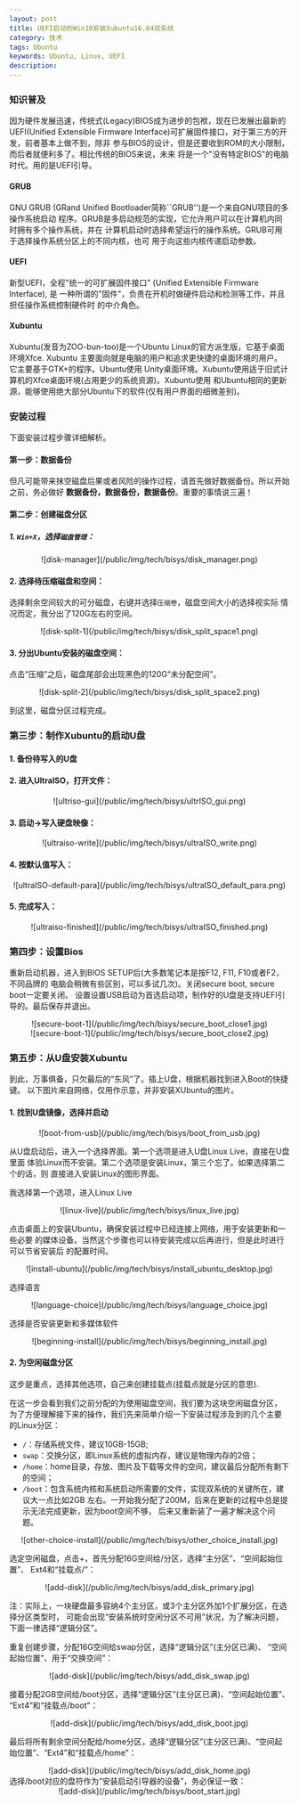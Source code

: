 ```yaml
---
layout: post
title: UEFI启动的Win10安装Xubuntu16.04双系统
category: 技术
tags: Ubuntu
keywords: Ubuntu, Linux, UEFI
description: 
---
```


### **知识普及**
因为硬件发展迅速，传统式(Legacy)BIOS成为进步的包袱，现在已发展出最新的UEFI(Unified
Extensible Firmware Interface)可扩展固件接口，对于第三方的开发，前者基本上做不到，除非
参与BIOS的设计，但是还要收到ROM的大小限制，而后者就便利多了。相比传统的BIOS来说，未来
将是一个"没有特定BIOS"的电脑时代。用的是UEFI引导。         

#### GRUB
GNU GRUB (GRand Unified Bootloader简称``GRUB'')是一个来自GNU项目的多操作系统启动
程序。GRUB是多启动规范的实现，它允许用户可以在计算机内同时拥有多个操作系统，并在
计算机启动时选择希望运行的操作系统。GRUB可用于选择操作系统分区上的不同内核，也可
用于向这些内核传递启动参数。         

#### UEFI
新型UEFI，全程"统一的可扩展固件接口" (Unified Extensible Firmware Interface), 是
一种所谓的"固件"，负责在开机时做硬件启动和检测等工作，并且担任操作系统控制硬件时
的中介角色。         

#### Xubuntu
Xubuntu(发音为ZOO-bun-too)是一个Ubuntu Linux的官方派生版，它基于桌面环境Xfce. Xubuntu
主要面向就是电脑的用户和追求更快捷的桌面环境的用户。它主要基于GTK+的程序。Ubuntu使用
Unity桌面环境。Xubuntu使用适于旧式计算机的Xfce桌面环境(占用更少的系统资源)。Xubuntu使用
和Ubuntu相同的更新源，能够使用绝大部分Ubuntu下的软件(仅有用户界面的细微差别)。      


### **安装过程**
下面安装过程步骤详细解析。    

#### **第一步：数据备份**    
但凡可能带来抹空磁盘后果或者风险的操作过程，请首先做好数据备份。所以开始之前，务必做好
**数据备份，数据备份，数据备份**。重要的事情说三遍！     

#### **第二步：创建磁盘分区**     
##### **1. `Win+X`，选择`磁盘管理`：**
<center>
![disk-manager](/public/img/tech/bisys/disk_manager.png)
</center>


#### **2. 选择待压缩磁盘和空间：**
选择剩余空间较大的可分磁盘，右键并选择`压缩卷`，磁盘空间大小的选择视实际
情况而定，我分出了120G左右的空间。
<center>
![disk-split-1](/public/img/tech/bisys/disk_split_space1.png)
</center>


#### **3. 分出Ubuntu安装的磁盘空间：**
点击“压缩”之后，磁盘尾部会出现黑色的120G“未分配空间”。
<center>
![disk-split-2](/public/img/tech/bisys/disk_split_space2.png)
</center>

到这里，磁盘分区过程完成。     


### **第三步：制作Xubuntu的启动U盘**    
#### **1. 备份待写入的U盘**     

#### **2. 进入UltraISO，打开文件：**
<center>
![ultriso-gui](/public/img/tech/bisys/ultrISO_gui.png)
</center>


#### **3. 启动->写入硬盘映像：**
<center>
![ultraiso-write](/public/img/tech/bisys/ultraISO_write.png)
</center>


#### **4. 按默认值写入：**
<center>
![ultraISO-default-para](/public/img/tech/bisys/ultraISO_default_para.png)
</center>


#### **5. 完成写入：**
<center>
![ultraiso-finished](/public/img/tech/bisys/ultraISO_finished.png)
</center>


### **第四步：设置Bios**  
重新启动机器，进入到BIOS SETUP后(大多数笔记本是按F12, F11, F10或者F2，不同品牌的
电脑会稍微有些区别，可以多试几次)。关闭secure boot, secure boot一定要关闭。
设置设置USB启动为首选启动项，制作好的U盘是支持UEFI引导的。最后保存并退出。   
<center>
![secure-boot-1](/public/img/tech/bisys/secure_boot_close1.jpg)
</center>

<center>
![secure-boot-1](/public/img/tech/bisys/secure_boot_close2.jpg)
</center>


### **第五步：从U盘安装Xubuntu**
到此，万事俱备，只欠最后的“东风”了。插上U盘，根据机器找到进入Boot的快捷键。
以下图片来自网络，仅用作示意，并非安装XUbuntu的图片。    

#### **1. 找到U盘镜像，选择并启动**
<center>
![boot-from-usb](/public/img/tech/bisys/boot_from_usb.jpg)
</center>

从U盘启动后，进入一个选择界面。第一个选项是进入U盘Linux Live，直接在U盘里面
体验Linux而不安装。第二个选项是安装Linux，第三个忘了。如果选择第二个的话，则
直接进入安装Linux的图形界面。   


我选择第一个选项，进入Linux Live  
<center>
![linux-live](/public/img/tech/bisys/linux_live.jpg)
</center>

点击桌面上的安装Ubuntu，确保安装过程中已经连接上网络，用于安装更新和一些必要
的媒体设备。当然这个步骤也可以待安装完成以后再进行，但是此时进行可以节省安装后
的配置时间。
<center>
![install-ubuntu](/public/img/tech/bisys/install_ubuntu_desktop.jpg)
</center>

选择语言
<center>
![language-choice](/public/img/tech/bisys/language_choice.jpg)
</center>

选择是否安装更新和多媒体软件
<center>
![beginning-install](/public/img/tech/bisys/beginning_install.jpg)
</center>

#### **2. 为空闲磁盘分区**
这步是重点，选择其他选项，自己来创建挂载点(挂载点就是分区的意思).  

在这一步会看到我们之前分配的为使用磁盘空间，我们要为这块空闲磁盘分区，
为了方便理解接下来的操作，我们先来简单介绍一下安装过程涉及到的几个主要
的Linux分区：

- `/`：存储系统文件，建议10GB-15GB;  
- `swap`：交换分区，即Linux系统的虚拟内存，建议是物理内存的2倍；  
- `/home`：home目录，存放、图片及下载等文件的空间，建议最后分配所有剩下的空间；   
- `/boot`：包含系统内核和系统启动所需要的文件，实现双系统的关键所在，建议大一点比如2GB
左右。一开始我分配了200M，后来在更新的过程中总是提示无法完成更新，因为boot空间不够，
后来又重新装了一遍才解决这个问题。
<center>
![other-choice-install](/public/img/tech/bisys/other_choice_install.jpg)
</center>

选定空闲磁盘，点击+，首先分配16G空间给/分区，选择“主分区”、“空间起始位置”、
Ext4和“挂载点/”：
<center>
![add-disk](/public/img/tech/bisys/add_disk_primary.jpg)
</center>

注：实际上，一块硬盘最多容纳4个主分区，或3个主分区外加1个扩展分区，在选择分区类型时，
可能会出现“安装系统时空闲分区不可用”状况，为了解决问题，下面一律选择“逻辑分区”。


重复创建步骤，分配16G空间给swap分区，选择“逻辑分区”(主分区已满)、
“空间起始位置”、用于“交换空间”：
<center>
![add-disk](/public/img/tech/bisys/add_disk_swap.jpg)
</center>

接着分配2GB空间给/boot分区，选择“逻辑分区”(主分区已满)、“空间起始位置”、
“Ext4”和“挂载点/boot”：
<center>
![add-disk](/public/img/tech/bisys/add_disk_boot.jpg)
</center>

最后将所有剩余空间分配给/home分区，选择“逻辑分区”(主分区已满)、“空间起
始位置”、“Ext4”和“挂载点/home”：
<center>
![add-disk](/public/img/tech/bisys/add_disk_home.jpg)
</center>
选择/boot对应的盘符作为“安装启动引导器的设备”，务必保证一致：
<center>
![add-disk](/public/img/tech/bisys/boot_start.jpg)
</center>











